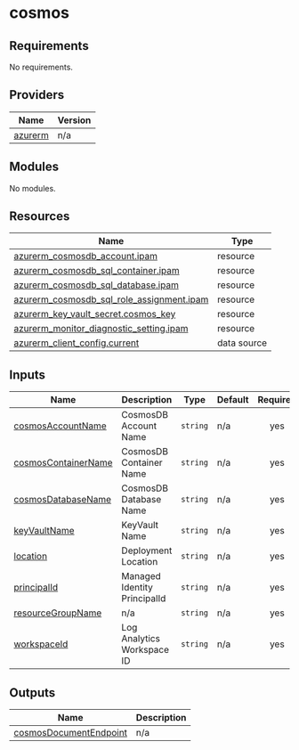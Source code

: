 # cosmos

<!-- BEGINNING OF PRE-COMMIT-TERRAFORM DOCS HOOK -->
## Requirements

No requirements.

## Providers

| Name | Version |
|------|---------|
| <a name="provider_azurerm"></a> [azurerm](#provider\_azurerm) | n/a |

## Modules

No modules.

## Resources

| Name | Type |
|------|------|
| [azurerm_cosmosdb_account.ipam](https://registry.terraform.io/providers/hashicorp/azurerm/latest/docs/resources/cosmosdb_account) | resource |
| [azurerm_cosmosdb_sql_container.ipam](https://registry.terraform.io/providers/hashicorp/azurerm/latest/docs/resources/cosmosdb_sql_container) | resource |
| [azurerm_cosmosdb_sql_database.ipam](https://registry.terraform.io/providers/hashicorp/azurerm/latest/docs/resources/cosmosdb_sql_database) | resource |
| [azurerm_cosmosdb_sql_role_assignment.ipam](https://registry.terraform.io/providers/hashicorp/azurerm/latest/docs/resources/cosmosdb_sql_role_assignment) | resource |
| [azurerm_key_vault_secret.cosmos_key](https://registry.terraform.io/providers/hashicorp/azurerm/latest/docs/resources/key_vault_secret) | resource |
| [azurerm_monitor_diagnostic_setting.ipam](https://registry.terraform.io/providers/hashicorp/azurerm/latest/docs/resources/monitor_diagnostic_setting) | resource |
| [azurerm_client_config.current](https://registry.terraform.io/providers/hashicorp/azurerm/latest/docs/data-sources/client_config) | data source |

## Inputs

| Name | Description | Type | Default | Required |
|------|-------------|------|---------|:--------:|
| <a name="input_cosmosAccountName"></a> [cosmosAccountName](#input\_cosmosAccountName) | CosmosDB Account Name | `string` | n/a | yes |
| <a name="input_cosmosContainerName"></a> [cosmosContainerName](#input\_cosmosContainerName) | CosmosDB Container Name | `string` | n/a | yes |
| <a name="input_cosmosDatabaseName"></a> [cosmosDatabaseName](#input\_cosmosDatabaseName) | CosmosDB Database Name | `string` | n/a | yes |
| <a name="input_keyVaultName"></a> [keyVaultName](#input\_keyVaultName) | KeyVault Name | `string` | n/a | yes |
| <a name="input_location"></a> [location](#input\_location) | Deployment Location | `string` | n/a | yes |
| <a name="input_principalId"></a> [principalId](#input\_principalId) | Managed Identity PrincipalId | `string` | n/a | yes |
| <a name="input_resourceGroupName"></a> [resourceGroupName](#input\_resourceGroupName) | n/a | `string` | n/a | yes |
| <a name="input_workspaceId"></a> [workspaceId](#input\_workspaceId) | Log Analytics Workspace ID | `string` | n/a | yes |

## Outputs

| Name | Description |
|------|-------------|
| <a name="output_cosmosDocumentEndpoint"></a> [cosmosDocumentEndpoint](#output\_cosmosDocumentEndpoint) | n/a |
<!-- END OF PRE-COMMIT-TERRAFORM DOCS HOOK -->

